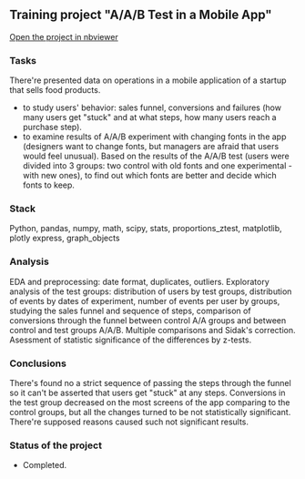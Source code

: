 ## Training project "A/A/B Test in a Mobile App"
[Open the project in nbviewer](https://nbviewer.org/github/Emiranunuka/Yandex_Practicum_Data_Analyst_Training_Projects_English/blob/main/aab_mobileapp_eng/avdonina_aab_mobileapp_eng.ipynb)

### Tasks
There're presented data on operations in a mobile application of a startup that sells food products.
* to study users' behavior: sales funnel, conversions and failures (how many users get "stuck" and at what steps, how many users reach a purchase step).
* to examine results of A/A/B experiment with changing fonts in the app (designers want to change fonts, but managers are afraid that users would feel unusual). Based on the results of the A/A/B test (users were divided into 3 groups: two control with old fonts and one experimental - with new ones), to find out which fonts are better and decide which fonts to keep.
### Stack
Python, pandas, numpy, math, scipy, stats, proportions_ztest, matplotlib, plotly express, graph_objects
### Analysis
EDA and preprocessing: date format, duplicates, outliers. Exploratory analysis of the test groups: distribution of users by test groups, distribution of events by dates of experiment, number of events per user by groups, studying the sales funnel and sequence of steps, comparison of conversions through the funnel between control A/A groups and between control and test groups A/A/B. Multiple comparisons and Sidak's correction. Asessment of statistic significance of the differences by z-tests.
### Conclusions
There's found no a strict sequence of passing the steps through the funnel so it can't be asserted that users get "stuck" at any steps. Conversions in the test group decreased on the most screens of the app comparing to the control groups, but all the changes turned to be not statistically significant. There're supposed reasons caused such not significant results.
### Status of the project
+ Completed.
